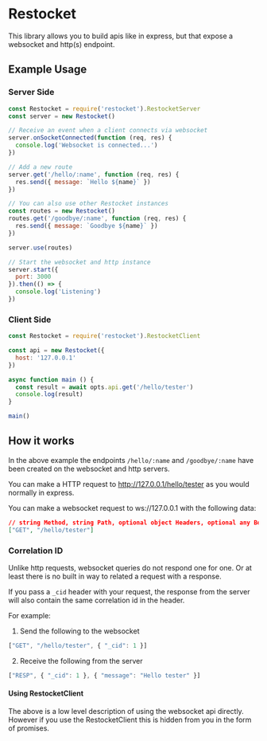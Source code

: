 # Restocket
This library allows you to build apis like in express, but that expose a websocket and http(s) endpoint.

## Example Usage
### Server Side
```javascript
const Restocket = require('restocket').RestocketServer
const server = new Restocket()

// Receive an event when a client connects via websocket
server.onSocketConnected(function (req, res) {
  console.log('Websocket is connected...')
})

// Add a new route
server.get('/hello/:name', function (req, res) {
  res.send({ message: `Hello ${name}` })
})

// You can also use other Restocket instances
const routes = new Restocket()
routes.get('/goodbye/:name', function (req, res) {
  res.send({ message: `Goodbye ${name}` })
})

server.use(routes)

// Start the websocket and http instance
server.start({
  port: 3000
}).then(() => {
  console.log('Listening')
})
```

### Client Side
```javascript
const Restocket = require('restocket').RestocketClient

const api = new Restocket({
  host: '127.0.0.1'
})

async function main () {
  const result = await opts.api.get('/hello/tester')
  console.log(result)
}

main()
```

## How it works
In the above example the endpoints `/hello/:name` and `/goodbye/:name` have been created on the websocket and http servers.

You can make a HTTP request to http://127.0.0.1/hello/tester as you would normally in express.

You can make a websocket request to ws://127.0.0.1 with the following data:
```json
// string Method, string Path, optional object Headers, optional any Body
["GET", "/hello/tester"]
```

### Correlation ID
Unlike http requests, websocket queries do not respond one for one. Or at least there is no built in way to related a request with a response.

If you pass a `_cid` header with your request, the response from the server will also contain the same correlation id in the header.

For example:

1. Send the following to the websocket
```javascript
["GET", "/hello/tester", { "_cid": 1 }]
```

2. Receive the following from the server
```javascript
["RESP", { "_cid": 1 }, { "message": "Hello tester" }]
```

#### Using RestocketClient
The above is a low level description of using the websocket api directly. However if you use the RestocketClient this is hidden from you in the form of promises.
